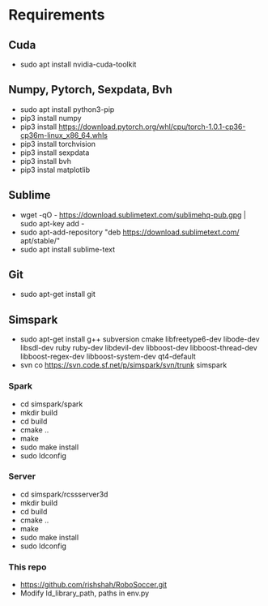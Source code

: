 # Requirements
## Cuda
- sudo apt install nvidia-cuda-toolkit

## Numpy, Pytorch, Sexpdata, Bvh
- sudo apt install python3-pip
- pip3 install numpy
- pip3 install https://download.pytorch.org/whl/cpu/torch-1.0.1-cp36-cp36m-linux_x86_64.whls
- pip3 install torchvision
- pip3 install sexpdata
- pip3 install bvh
- pip3 instal matplotlib

## Sublime
- wget -qO - https://download.sublimetext.com/sublimehq-pub.gpg | sudo apt-key add -
- sudo apt-add-repository "deb https://download.sublimetext.com/ apt/stable/"
- sudo apt install sublime-text

## Git
- sudo apt-get install git

## Simspark
- sudo apt-get install g++ subversion cmake libfreetype6-dev libode-dev libsdl-dev ruby ruby-dev libdevil-dev libboost-dev libboost-thread-dev libboost-regex-dev libboost-system-dev qt4-default
- svn co https://svn.code.sf.net/p/simspark/svn/trunk simspark

### Spark
- cd simspark/spark
- mkdir build
- cd build
- cmake ..
- make
- sudo make install
- sudo ldconfig

### Server
- cd simspark/rcssserver3d
- mkdir build
- cd build
- cmake ..
- make
- sudo make install
- sudo ldconfig

### This repo
- https://github.com/rishshah/RoboSoccer.git
- Modify ld_library_path, paths in env.py

